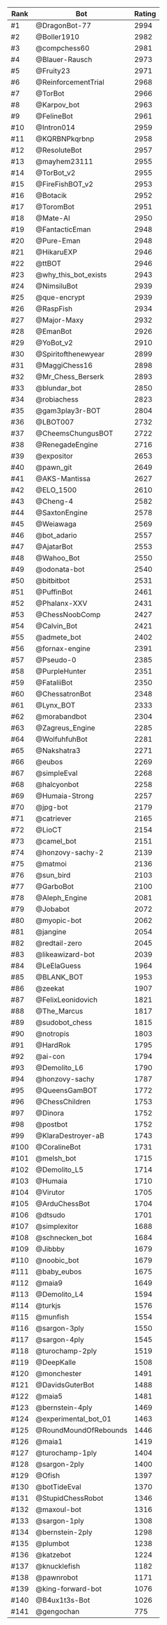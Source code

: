 Rank|Bot|Rating
---|---|---
#1|@DragonBot-77|2994
#2|@Boller1910|2982
#3|@compchess60|2981
#4|@Blauer-Rausch|2973
#5|@Fruity23|2971
#6|@ReinforcementTrial|2968
#7|@TorBot|2966
#8|@Karpov_bot|2963
#9|@FelineBot|2961
#10|@Intron014|2959
#11|@KQRBNPkqrbnp|2958
#12|@ResoluteBot|2957
#13|@mayhem23111|2955
#14|@TorBot_v2|2955
#15|@FireFishBOT_v2|2953
#16|@Botacik|2952
#17|@ToromBot|2951
#18|@Mate-AI|2950
#19|@FantacticEman|2948
#20|@Pure-Eman|2948
#21|@HikaruEXP|2946
#22|@ttBOT|2946
#23|@why_this_bot_exists|2943
#24|@NimsiluBot|2939
#25|@que-encrypt|2939
#26|@RaspFish|2934
#27|@Major-Maxy|2932
#28|@EmanBot|2926
#29|@YoBot_v2|2910
#30|@Spiritofthenewyear|2899
#31|@MaggiChess16|2898
#32|@Mr_Chess_Berserk|2893
#33|@blundar_bot|2850
#34|@robiachess|2823
#35|@gam3play3r-BOT|2804
#36|@LBOT007|2732
#37|@CheemsChungusBOT|2722
#38|@RenegadeEngine|2716
#39|@expositor|2653
#40|@pawn_git|2649
#41|@AKS-Mantissa|2627
#42|@ELO_1500|2610
#43|@Cheng-4|2582
#44|@SaxtonEngine|2578
#45|@Weiawaga|2569
#46|@bot_adario|2557
#47|@AjatarBot|2553
#48|@Wahoo_Bot|2550
#49|@odonata-bot|2540
#50|@bitbitbot|2531
#51|@PuffinBot|2461
#52|@Phalanx-XXV|2431
#53|@ChessNoobComp|2427
#54|@Calvin_Bot|2421
#55|@admete_bot|2402
#56|@fornax-engine|2391
#57|@Pseudo-0|2385
#58|@PurpleHunter|2351
#59|@FataliiBot|2350
#60|@ChessatronBot|2348
#61|@Lynx_BOT|2333
#62|@morabandbot|2304
#63|@Zagreus_Engine|2285
#64|@WolfuhfuhBot|2281
#65|@Nakshatra3|2271
#66|@eubos|2269
#67|@simpleEval|2268
#68|@halcyonbot|2258
#69|@Humaia-Strong|2257
#70|@jpg-bot|2179
#71|@catriever|2165
#72|@LioCT|2154
#73|@camel_bot|2151
#74|@honzovy-sachy-2|2139
#75|@matmoi|2136
#76|@sun_bird|2103
#77|@GarboBot|2100
#78|@Aleph_Engine|2081
#79|@Jobabot|2072
#80|@myopic-bot|2062
#81|@jangine|2054
#82|@redtail-zero|2045
#83|@likeawizard-bot|2039
#84|@LeElaGuess|1964
#85|@BLANK_BOT|1953
#86|@zeekat|1907
#87|@FelixLeonidovich|1821
#88|@The_Marcus|1817
#89|@sudobot_chess|1815
#90|@notropis|1803
#91|@HardRok|1795
#92|@ai-con|1794
#93|@Demolito_L6|1790
#94|@honzovy-sachy|1787
#95|@QueensGamBOT|1772
#96|@ChessChildren|1753
#97|@Dinora|1752
#98|@postbot|1752
#99|@KlaraDestroyer-aB|1743
#100|@CoralineBot|1731
#101|@melsh_bot|1715
#102|@Demolito_L5|1714
#103|@Humaia|1710
#104|@Virutor|1705
#105|@ArduChessBot|1704
#106|@dtsudo|1701
#107|@simplexitor|1688
#108|@schnecken_bot|1684
#109|@Jibbby|1679
#110|@noobic_bot|1679
#111|@baby_eubos|1675
#112|@maia9|1649
#113|@Demolito_L4|1594
#114|@turkjs|1576
#115|@munfish|1554
#116|@sargon-3ply|1550
#117|@sargon-4ply|1545
#118|@turochamp-2ply|1519
#119|@DeepKalle|1508
#120|@monchester|1491
#121|@DavidsGuterBot|1488
#122|@maia5|1481
#123|@bernstein-4ply|1469
#124|@experimental_bot_01|1463
#125|@RoundMoundOfRebounds|1446
#126|@maia1|1419
#127|@turochamp-1ply|1404
#128|@sargon-2ply|1400
#129|@Ofish|1397
#130|@botTideEval|1370
#131|@StupidChessRobot|1346
#132|@maxoul-bot|1316
#133|@sargon-1ply|1308
#134|@bernstein-2ply|1298
#135|@plumbot|1238
#136|@katzebot|1224
#137|@knucklefish|1182
#138|@pawnrobot|1171
#139|@king-forward-bot|1076
#140|@B4ux1t3s-Bot|1026
#141|@gengochan|775
